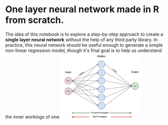 # One layer neural network made in R from scratch.

The idea of this notebook is to explore a step-by-step approach to create a <b>single layer neural network</b> without the help of any third party library. In practice, this neural network should be useful enough to generate a simple non-linear regression model, though it's final goal is to help us understand the inner workings of one.
<img src="images/simpleneuralnetwork.jpg" width="50%" style="text-align:center;" />
